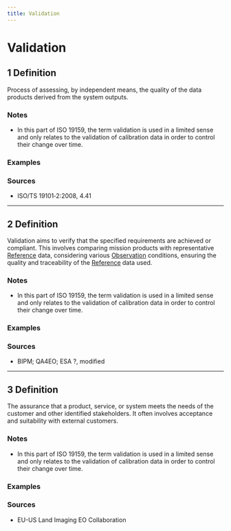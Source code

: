 ```yaml
---
title: Validation
---
```


# Validation

## 1 Definition

Process of assessing, by independent means, the quality of the data products derived from the system outputs.

### Notes 
- In this part of ISO 19159, the term validation is used in a limited sense and only relates to the validation of calibration data in order to control their change over time.

### Examples 

### Sources
- ISO/TS 19101‑2:2008, 4.41

___

## 2 Definition

Validation aims to verify that the specified requirements are achieved or compliant. This involves comparing  mission products with representative [Reference](../reference) data, considering various [Observation](../observation) conditions, ensuring the quality and traceability of the [Reference](../reference) data used.

### Notes 
- In this part of ISO 19159, the term validation is used in a limited sense and only relates to the validation of calibration data in order to control their change over time.

### Examples 

### Sources
- BIPM; QA4EO; ESA ?, modified

___

## 3 Definition

The assurance that a product, service, or system meets the needs of the customer and other identified stakeholders. It often involves acceptance and suitability with external customers.

### Notes 
- In this part of ISO 19159, the term validation is used in a limited sense and only relates to the validation of calibration data in order to control their change over time.

### Examples 

### Sources
- EU-US Land Imaging EO Collaboration